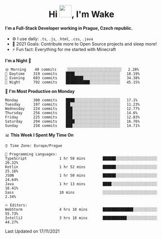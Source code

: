 <h1 align="center">Hi <img src="https://raw.githubusercontent.com/MrWakeCZ/MrWakeCZ/master/Hi.gif" width="40px" />, I'm Wake</h1>

#### I'm a Full-Stack Developer working in Prague, Czech republic.
- ⚙️ I use daily: `.ts`, `.js`, `.html`, `.css`, `.java`
- 🥅 2021 Goals: Contribute more to Open Source projects and sleep more!
- ⚡ Fun fact: Everything for me started with Minecraft

<!--START_SECTION:waka-->
**I'm a Night 🦉** 

```text
🌞 Morning    40 commits     ░░░░░░░░░░░░░░░░░░░░░░░░░   2.28% 
🌆 Daytime    319 commits    ████░░░░░░░░░░░░░░░░░░░░░   18.19% 
🌃 Evening    603 commits    ████████░░░░░░░░░░░░░░░░░   34.38% 
🌙 Night      792 commits    ███████████░░░░░░░░░░░░░░   45.15%

```
📅 **I'm Most Productive on Monday** 

```text
Monday       300 commits    ████░░░░░░░░░░░░░░░░░░░░░   17.1% 
Tuesday      197 commits    ██░░░░░░░░░░░░░░░░░░░░░░░   11.23% 
Wednesday    224 commits    ███░░░░░░░░░░░░░░░░░░░░░░   12.77% 
Thursday     256 commits    ███░░░░░░░░░░░░░░░░░░░░░░   14.6% 
Friday       225 commits    ███░░░░░░░░░░░░░░░░░░░░░░   12.83% 
Saturday     294 commits    ████░░░░░░░░░░░░░░░░░░░░░   16.76% 
Sunday       258 commits    ███░░░░░░░░░░░░░░░░░░░░░░   14.71%

```


📊 **This Week I Spent My Time On** 

```text
⌚︎ Time Zone: Europe/Prague

💬 Programming Languages: 
TypeScript               1 hr 58 mins        ██████░░░░░░░░░░░░░░░░░░░   26.32% 
Kotlin                   1 hr 52 mins        ██████░░░░░░░░░░░░░░░░░░░   25.16% 
JSON                     1 hr 50 mins        ██████░░░░░░░░░░░░░░░░░░░   24.64% 
Java                     1 hr 13 mins        ████░░░░░░░░░░░░░░░░░░░░░   16.41% 
Sass                     10 mins             ░░░░░░░░░░░░░░░░░░░░░░░░░   2.34%

🔥 Editors: 
WebStorm                 4 hrs 10 mins       ██████████████░░░░░░░░░░░   55.73% 
IntelliJ                 3 hrs 18 mins       ███████████░░░░░░░░░░░░░░   44.27%

```


 Last Updated on 17/11/2021
<!--END_SECTION:waka-->
